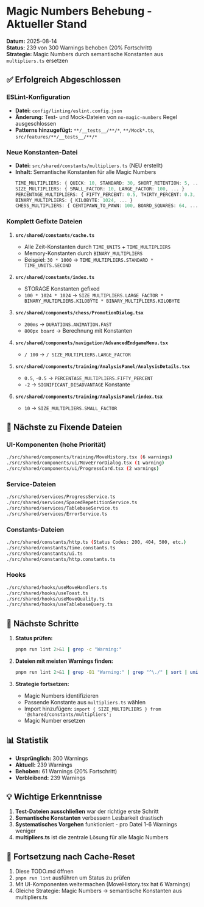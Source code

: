 # Magic Numbers Behebung - Aktueller Stand

**Datum:** 2025-08-14  
**Status:** 239 von 300 Warnings behoben (20% Fortschritt)  
**Strategie:** Magic Numbers durch semantische Konstanten aus `multipliers.ts` ersetzen

## ✅ Erfolgreich Abgeschlossen

### ESLint-Konfiguration
- **Datei:** `config/linting/eslint.config.json`
- **Änderung:** Test- und Mock-Dateien von `no-magic-numbers` Regel ausgeschlossen
- **Patterns hinzugefügt:** `**/__tests__/**/*`, `**/Mock*.ts`, `src/features/**/__tests__/**/*`

### Neue Konstanten-Datei
- **Datei:** `src/shared/constants/multipliers.ts` (NEU erstellt)
- **Inhalt:** Semantische Konstanten für alle Magic Numbers
  ```typescript
  TIME_MULTIPLIERS: { QUICK: 10, STANDARD: 30, SHORT_RETENTION: 5, ... }
  SIZE_MULTIPLIERS: { SMALL_FACTOR: 10, LARGE_FACTOR: 100, ... }
  PERCENTAGE_MULTIPLIERS: { FIFTY_PERCENT: 0.5, THIRTY_PERCENT: 0.3, ... }
  BINARY_MULTIPLIERS: { KILOBYTE: 1024, ... }
  CHESS_MULTIPLIERS: { CENTIPAWN_TO_PAWN: 100, BOARD_SQUARES: 64, ... }
  ```

### Komplett Gefixte Dateien
1. **`src/shared/constants/cache.ts`**
   - Alle Zeit-Konstanten durch `TIME_UNITS` + `TIME_MULTIPLIERS`
   - Memory-Konstanten durch `BINARY_MULTIPLIERS`
   - Beispiel: `30 * 1000` → `TIME_MULTIPLIERS.STANDARD * TIME_UNITS.SECOND`

2. **`src/shared/constants/index.ts`**
   - STORAGE Konstanten gefixed
   - `100 * 1024 * 1024` → `SIZE_MULTIPLIERS.LARGE_FACTOR * BINARY_MULTIPLIERS.KILOBYTE * BINARY_MULTIPLIERS.KILOBYTE`

3. **`src/shared/components/chess/PromotionDialog.tsx`**
   - `200ms` → `DURATIONS.ANIMATION.FAST`
   - `800px board` → Berechnung mit Konstanten

4. **`src/shared/components/navigation/AdvancedEndgameMenu.tsx`**
   - `/ 100` → `/ SIZE_MULTIPLIERS.LARGE_FACTOR`

5. **`src/shared/components/training/AnalysisPanel/AnalysisDetails.tsx`**
   - `0.5`, `-0.5` → `PERCENTAGE_MULTIPLIERS.FIFTY_PERCENT`
   - `-2` → `SIGNIFICANT_DISADVANTAGE` Konstante

6. **`src/shared/components/training/AnalysisPanel/index.tsx`**
   - `10` → `SIZE_MULTIPLIERS.SMALL_FACTOR`

## 🔄 Nächste zu Fixende Dateien

### UI-Komponenten (hohe Priorität)
```bash
./src/shared/components/training/MoveHistory.tsx (6 warnings)
./src/shared/components/ui/MoveErrorDialog.tsx (1 warning) 
./src/shared/components/ui/ProgressCard.tsx (2 warnings)
```

### Service-Dateien
```bash
./src/shared/services/ProgressService.ts
./src/shared/services/SpacedRepetitionService.ts  
./src/shared/services/TablebaseService.ts
./src/shared/services/ErrorService.ts
```

### Constants-Dateien
```bash
./src/shared/constants/http.ts (Status Codes: 200, 404, 500, etc.)
./src/shared/constants/time.constants.ts
./src/shared/constants/ui.ts
./src/shared/constants/http.constants.ts
```

### Hooks
```bash
./src/shared/hooks/useMoveHandlers.ts
./src/shared/hooks/useToast.ts
./src/shared/hooks/useMoveQuality.ts
./src/shared/hooks/useTablebaseQuery.ts
```

## 🎯 Nächste Schritte

1. **Status prüfen:**
   ```bash
   pnpm run lint 2>&1 | grep -c "Warning:"
   ```

2. **Dateien mit meisten Warnings finden:**
   ```bash
   pnpm run lint 2>&1 | grep -B1 "Warning:" | grep "^\./" | sort | uniq -c | sort -rn
   ```

3. **Strategie fortsetzen:**
   - Magic Numbers identifizieren
   - Passende Konstante aus `multipliers.ts` wählen
   - Import hinzufügen: `import { SIZE_MULTIPLIERS } from '@shared/constants/multipliers';`
   - Magic Number ersetzen

## 📊 Statistik

- **Ursprünglich:** 300 Warnings
- **Aktuell:** 239 Warnings  
- **Behoben:** 61 Warnings (20% Fortschritt)
- **Verbleibend:** 239 Warnings

## 💡 Wichtige Erkenntnisse

1. **Test-Dateien ausschließen** war der richtige erste Schritt
2. **Semantische Konstanten** verbessern Lesbarkeit drastisch
3. **Systematisches Vorgehen** funktioniert - pro Datei 1-6 Warnings weniger
4. **multipliers.ts** ist die zentrale Lösung für alle Magic Numbers

## 🚀 Fortsetzung nach Cache-Reset

1. Diese TODO.md öffnen
2. `pnpm run lint` ausführen um Status zu prüfen  
3. Mit UI-Komponenten weitermachen (MoveHistory.tsx hat 6 Warnings)
4. Gleiche Strategie: Magic Numbers → semantische Konstanten aus multipliers.ts